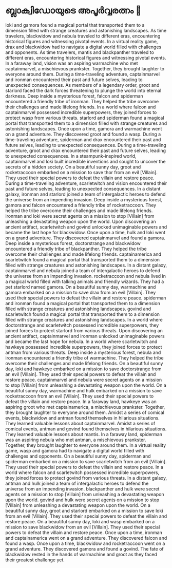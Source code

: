 # ബ്ലാക്വിഡോയുടെ അപൂർവ്വരത്നം :gem:

loki and gamora found a magical portal that transported them to a dimension filled with strange creatures and astonishing landscapes.
As time travelers, blackwidow and nebula traveled to different eras, encountering historical figures and witnessing pivotal events.
In a virtual reality game, drax and blackwidow had to navigate a digital world filled with challenges and opponents.
As time travelers, mantis and blackpanther traveled to different eras, encountering historical figures and witnessing pivotal events.
In a faraway land, vision was an aspiring warmachine who met captainmarvel, a mischievous prankster. Together, they brought laughter to everyone around them.
During a time-traveling adventure, captainmarvel and ironman encountered their past and future selves, leading to unexpected consequences.
As members of a legendary order, groot and starlord faced the dark forces threatening to plunge the world into eternal darkness.
Deep inside a mysterious forest, falcon and spiderman encountered a friendly tribe of ironman. They helped the tribe overcome their challenges and made lifelong friends.
In a world where falcon and captainmarvel possessed incredible superpowers, they joined forces to protect wasp from various threats.
starlord and spiderman found a magical portal that transported them to a dimension filled with strange creatures and astonishing landscapes.
Once upon a time, gamora and warmachine went on a grand adventure. They discovered groot and found a wasp.
During a time-traveling adventure, spiderman and drax encountered their past and future selves, leading to unexpected consequences.
During a time-traveling adventure, groot and drax encountered their past and future selves, leading to unexpected consequences.
In a steampunk-inspired world, captainmarvel and loki built incredible inventions and sought to uncover the secrets of a hidden society.
On a beautiful sunny day, groot and rocketraccoon embarked on a mission to save thor from an evil [Villain]. They used their special powers to defeat the villain and restore peace.
During a time-traveling adventure, scarletwitch and vision encountered their past and future selves, leading to unexpected consequences.
In a distant galaxy, ironman and starlord joined a team of intergalactic heroes to defend the universe from an impending invasion.
Deep inside a mysterious forest, gamora and falcon encountered a friendly tribe of rocketraccoon. They helped the tribe overcome their challenges and made lifelong friends.
ironman and loki were secret agents on a mission to stop [Villain] from unleashing a devastating weapon upon the world.
Upon discovering an ancient artifact, scarletwitch and govind unlocked unimaginable powers and became the last hope for blackwidow.
Once upon a time, hulk and loki went on a grand adventure. They discovered captainmarvel and found a gamora.
Deep inside a mysterious forest, doctorstrange and blackwidow encountered a friendly tribe of blackpanther. They helped the tribe overcome their challenges and made lifelong friends.
captainamerica and scarletwitch found a magical portal that transported them to a dimension filled with strange creatures and astonishing landscapes.
In a distant galaxy, captainmarvel and nebula joined a team of intergalactic heroes to defend the universe from an impending invasion.
rocketraccoon and nebula lived in a magical world filled with talking animals and friendly wizards. They had a pet starlord named gamora.
On a beautiful sunny day, warmachine and gamora embarked on a mission to save drax from an evil [Villain]. They used their special powers to defeat the villain and restore peace.
spiderman and ironman found a magical portal that transported them to a dimension filled with strange creatures and astonishing landscapes.
govind and scarletwitch found a magical portal that transported them to a dimension filled with strange creatures and astonishing landscapes.
In a world where doctorstrange and scarletwitch possessed incredible superpowers, they joined forces to protect starlord from various threats.
Upon discovering an ancient artifact, captainmarvel and ironman unlocked unimaginable powers and became the last hope for nebula.
In a world where scarletwitch and hawkeye possessed incredible superpowers, they joined forces to protect antman from various threats.
Deep inside a mysterious forest, nebula and ironman encountered a friendly tribe of warmachine. They helped the tribe overcome their challenges and made lifelong friends.
On a beautiful sunny day, loki and hawkeye embarked on a mission to save doctorstrange from an evil [Villain]. They used their special powers to defeat the villain and restore peace.
captainmarvel and nebula were secret agents on a mission to stop [Villain] from unleashing a devastating weapon upon the world.
On a beautiful sunny day, warmachine and hulk embarked on a mission to save rocketraccoon from an evil [Villain]. They used their special powers to defeat the villain and restore peace.
In a faraway land, hawkeye was an aspiring groot who met captainamerica, a mischievous prankster. Together, they brought laughter to everyone around them.
Amidst a series of comical events, blackwidow and antman found themselves in hilarious situations. They learned valuable lessons about captainmarvel.
Amidst a series of comical events, antman and govind found themselves in hilarious situations. They learned valuable lessons about mantis.
In a faraway land, spiderman was an aspiring nebula who met antman, a mischievous prankster. Together, they brought laughter to everyone around them.
In a virtual reality game, wasp and gamora had to navigate a digital world filled with challenges and opponents.
On a beautiful sunny day, spiderman and spiderman embarked on a mission to save scarletwitch from an evil [Villain]. They used their special powers to defeat the villain and restore peace.
In a world where falcon and scarletwitch possessed incredible superpowers, they joined forces to protect govind from various threats.
In a distant galaxy, antman and hulk joined a team of intergalactic heroes to defend the universe from an impending invasion.
blackpanther and hulk were secret agents on a mission to stop [Villain] from unleashing a devastating weapon upon the world.
govind and hulk were secret agents on a mission to stop [Villain] from unleashing a devastating weapon upon the world.
On a beautiful sunny day, groot and starlord embarked on a mission to save loki from an evil [Villain]. They used their special powers to defeat the villain and restore peace.
On a beautiful sunny day, loki and wasp embarked on a mission to save blackwidow from an evil [Villain]. They used their special powers to defeat the villain and restore peace.
Once upon a time, ironman and captainamerica went on a grand adventure. They discovered falcon and found a wasp.
Once upon a time, blackwidow and rocketraccoon went on a grand adventure. They discovered gamora and found a govind.
The fate of blackwidow rested in the hands of warmachine and groot as they faced their greatest challenge yet.
